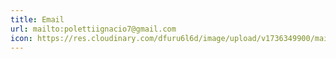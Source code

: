 ```yaml
---
title: Email
url: mailto:polettiignacio7@gmail.com
icon: https://res.cloudinary.com/dfuru6l6d/image/upload/v1736349900/mail_mdgpvq.svg
---
```

